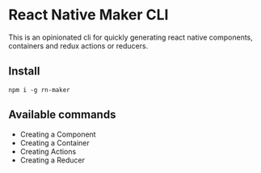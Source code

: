 # React Native Maker CLI

This is an opinionated cli for quickly generating react native components, containers and redux actions or reducers.

## Install
`npm i -g rn-maker`

## Available commands

- Creating a Component
- Creating a Container
- Creating Actions
- Creating a Reducer
